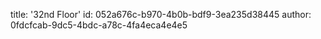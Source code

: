 title: '32nd Floor'
id: 052a676c-b970-4b0b-bdf9-3ea235d38445
author: 0fdcfcab-9dc5-4bdc-a78c-4fa4eca4e4e5
